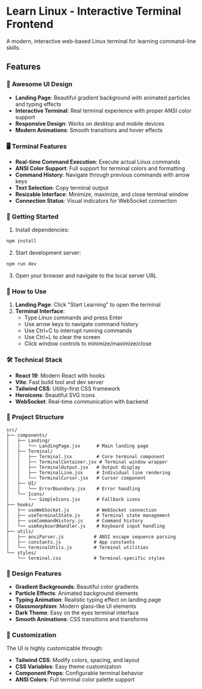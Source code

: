 # Learn Linux - Interactive Terminal Frontend

A modern, interactive web-based Linux terminal for learning command-line skills.

## Features

### 🎨 Awesome UI Design
- **Landing Page**: Beautiful gradient background with animated particles and typing effects
- **Interactive Terminal**: Real terminal experience with proper ANSI color support
- **Responsive Design**: Works on desktop and mobile devices
- **Modern Animations**: Smooth transitions and hover effects

### 🖥️ Terminal Features
- **Real-time Command Execution**: Execute actual Linux commands
- **ANSI Color Support**: Full support for terminal colors and formatting
- **Command History**: Navigate through previous commands with arrow keys
- **Text Selection**: Copy terminal output
- **Resizable Interface**: Minimize, maximize, and close terminal window
- **Connection Status**: Visual indicators for WebSocket connection

### 🚀 Getting Started

1. Install dependencies:
```bash
npm install
```

2. Start development server:
```bash
npm run dev
```

3. Open your browser and navigate to the local server URL

### 🎯 How to Use

1. **Landing Page**: Click "Start Learning" to open the terminal
2. **Terminal Interface**: 
   - Type Linux commands and press Enter
   - Use arrow keys to navigate command history
   - Use Ctrl+C to interrupt running commands
   - Use Ctrl+L to clear the screen
   - Click window controls to minimize/maximize/close

### 🛠️ Technical Stack

- **React 19**: Modern React with hooks
- **Vite**: Fast build tool and dev server
- **Tailwind CSS**: Utility-first CSS framework
- **Heroicons**: Beautiful SVG icons
- **WebSocket**: Real-time communication with backend

### 📁 Project Structure

```
src/
├── components/
│   ├── Landing/
│   │   └── LandingPage.jsx      # Main landing page
│   ├── Terminal/
│   │   ├── Terminal.jsx         # Core terminal component
│   │   ├── TerminalContainer.jsx # Terminal window wrapper
│   │   ├── TerminalOutput.jsx   # Output display
│   │   ├── TerminalLine.jsx     # Individual line rendering
│   │   └── TerminalCursor.jsx   # Cursor component
│   ├── UI/
│   │   └── ErrorBoundary.jsx    # Error handling
│   └── Icons/
│       └── SimpleIcons.jsx      # Fallback icons
├── hooks/
│   ├── useWebSocket.js          # WebSocket connection
│   ├── useTerminalState.js      # Terminal state management
│   ├── useCommandHistory.js     # Command history
│   └── useKeyboardHandler.js    # Keyboard input handling
├── utils/
│   ├── ansiParser.js           # ANSI escape sequence parsing
│   ├── constants.js            # App constants
│   └── terminalUtils.js        # Terminal utilities
└── styles/
    └── terminal.css            # Terminal-specific styles
```

### 🎨 Design Features

- **Gradient Backgrounds**: Beautiful color gradients
- **Particle Effects**: Animated background elements
- **Typing Animation**: Realistic typing effect on landing page
- **Glassmorphism**: Modern glass-like UI elements
- **Dark Theme**: Easy on the eyes terminal interface
- **Smooth Animations**: CSS transitions and transforms

### 🔧 Customization

The UI is highly customizable through:
- **Tailwind CSS**: Modify colors, spacing, and layout
- **CSS Variables**: Easy theme customization
- **Component Props**: Configurable terminal behavior
- **ANSI Colors**: Full terminal color palette support
